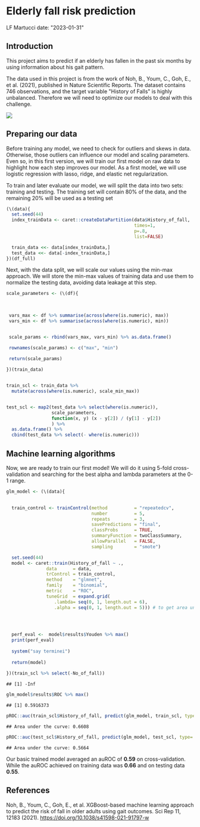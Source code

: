 
# Elderly fall risk prediction
LF Martucci
date: "2023-01-31"



## Introduction

This project aims to predict if an elderly has fallen in the past six months by using information about his gait pattern.

The data used in this project is from the work of Noh, B., Youm, C., Goh, E., et al. (2021), published in Nature Scientific Reports. The dataset contains 746 observations, and the target variable "History of Falls" is highly unbalanced. Therefore we will need to optimize our models to deal with this challenge.



![](Main_files/figure-html/unnamed-chunk-1-1.png)<!-- -->

## Preparing our data
Before training any model, we need to check for outliers and skews in data. Otherwise, those outliers can influence our model and scaling parameters. Even so, in this first version, we will train our first model on raw data to highlight how each step improves our model. As a first model, we will use logistic regression with lasso, ridge, and elastic net regularization.

To train and later evaluate our model, we will split the data into two sets: training and testing. The training set will contain 80% of the data, and the remaining 20% will be used as a testing set


```r
(\(data){
  set.seed(44)
  index_trainData <- caret::createDataPartition(data$History_of_fall,
                                                times=1,
                                                p=.8,
                                                list=FALSE)

  train_data <<- data[index_trainData,] 
  test_data <<- data[-index_trainData,]
})(df_full)
```

Next, with the data split, we will scale our values using the min-max approach. We will store the min-max values of training data and use them to normalize the testing data, avoiding data leakage at this step.


```r
scale_parameters <- (\(df){

  
  
 vars_max <- df %>% summarise(across(where(is.numeric), max))
 vars_min <- df %>% summarise(across(where(is.numeric), min))


 scale_params <- rbind(vars_max, vars_min) %>% as.data.frame()

 rownames(scale_params) <- c("max", "min")

 return(scale_params)
  
})(train_data)


train_scl <- train_data %>% 
  mutate(across(where(is.numeric), scale_min_max))


test_scl <- map2(test_data %>% select(where(is.numeric)),
                 scale_parameters, 
                 function(x, y) (x - y[2]) / (y[1] - y[2])
                 ) %>%
  as.data.frame() %>% 
  cbind(test_data %>% select(- where(is.numeric)))
```

## Machine learning algorithms

Now, we are ready to train our first model! We will do it using 5-fold cross-validation and searching for the best alpha and lambda parameters at the 0-1 range. 


```r
glm_model <- (\(data){

  
  train_control <- trainControl(method          = "repeatedcv", 
                                number          = 5,
                                repeats         = 3,
                                savePredictions = "final",
                                classProbs      = TRUE,
                                summaryFunction = twoClassSummary,
                                allowParallel   = FALSE,
                                sampling        = "smote")

  set.seed(44)  
  model <- caret::train(History_of_fall ~ .,
               data      = data,
               trControl = train_control,
               method    = "glmnet",
               family    = "binomial",
               metric    = "ROC",
               tuneGrid  = expand.grid(
                  .lambda= seq(0, 1, length.out = 6),
                  .alpha = seq(0, 1, length.out = 5))) # to get area under the ROC curve

  

  
  perf_eval <-  model$results$Youden %>% max()
  print(perf_eval)
  
  system("say terminei")
  
  return(model)
         
})(train_scl %>% select(-No_of_fall))
```

```
## [1] -Inf
```

```r
glm_model$results$ROC %>% max()
```

```
## [1] 0.5916373
```

```r
pROC::auc(train_scl$History_of_fall, predict(glm_model, train_scl, type= "prob")[,2])
```

```
## Area under the curve: 0.6608
```

```r
pROC::auc(test_scl$History_of_fall, predict(glm_model, test_scl, type= "prob")[,2])
```

```
## Area under the curve: 0.5664
```

Our basic trained model averaged an auROC of **0.59** on cross-validation. While the auROC achieved on training data was **0.66** and on testing data **0.55**.




## References 
Noh, B., Youm, C., Goh, E., et al. XGBoost-based machine learning approach to predict the risk of fall in older adults using gait outcomes. Sci Rep 11, 12183 (2021). https://doi.org/10.1038/s41598-021-91797-w

